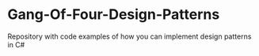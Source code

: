 # Gang-Of-Four-Design-Patterns
Repository with code examples of how you can implement design patterns in C#
